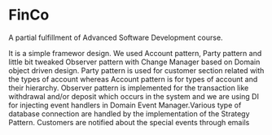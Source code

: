 # FinCo


A partial fulfillment of Advanced Software Development course.

It is a simple framewor design. We used Account pattern, Party pattern and little bit tweaked Observer pattern with Change Manager based on Domain object driven design. Party pattern is used for customer section related with the types of account whereas Account pattern is for types of account and their hierarchy. Observer pattern is implemented for the transaction like withdrawal and/or deposit which occurs in the system and we are using DI for injecting event handlers in Domain Event Manager.Various type of database connection are handled by the implementation of the Strategy Pattern. Customers are notified about the special events through emails
